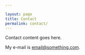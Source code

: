 ```yaml
---

layout: page
title: Contact
permalink: contact/
---
```


Contact content goes here.

My e-mail is [email@something.com](mailto:email@something.com).

